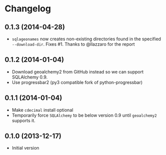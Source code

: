 # Changelog

## 0.1.3 (2014-04-28)

* `sqlageonames` now creates non-existing directories found in the specified `--download-dir`. Fixes #1. Thanks to @llazzaro for the report

## 0.1.2 (2014-01-04)

* Download geoalchemy2 from GitHub instead so we can support SQLAlchemy 0.9.
* Use progressbar2 (py3 compatible fork of python-progressbar)

## 0.1.1 (2014-01-04)

* Make `cdecimal` install optional
* Temporarily force `SQLAlchemy` to be below version 0.9 until `geoalchemy2` supports it.

## 0.1.0 (2013-12-17)

* Initial version
